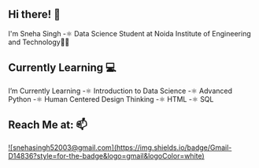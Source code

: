 <h2>Hi there! 👋</h2>

I'm Sneha Singh
-⚛️ Data Science Student at Noida Institute of Engineering and Technology👩‍🎓

<h2>Currently Learning 💻</h2>

I’m Currently Learning
-⚛️ Introduction to Data Science
-⚛️ Advanced Python
-⚛️ Human Centered Design Thinking
-⚛️ HTML
-⚛️ SQL

<h2>Reach Me at: 📫</h2>
<a href="mailto:snehasingh52003@gmail.com">![snehasingh52003@gmail.com](https://img.shields.io/badge/Gmail-D14836?style=for-the-badge&logo=gmail&logoColor=white)</a>
